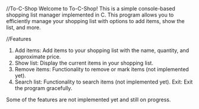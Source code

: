 //To-C-Shop
Welcome to To-C-Shop! This is a simple console-based shopping list manager implemented in C. This program allows you to efficiently manage your shopping list with options to add items, show the list, and more.

//Features

1. Add items: Add items to your shopping list with the name, quantity, and approximate price.
2. Show list: Display the current items in your shopping list.
3. Remove items: Functionality to remove or mark items (not implemented yet).
4. Search list: Functionality to search items (not implemented yet).
   Exit: Exit the program gracefully.

Some of the features are not implemented yet and still on progress.
